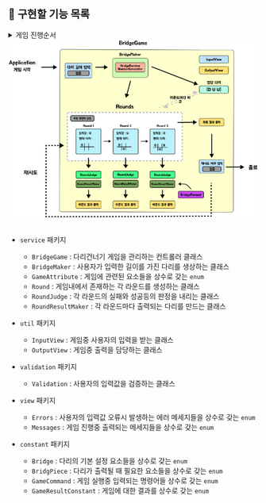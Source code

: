 ## 🎯 구현할 기능 목록

<details>
    <summary>게임 진행순서</summary>

1. 다리의 길이 입력
    - `InputView`: 다리의 길이를 입력받음
    - `BridgeMaker`: 입력받은 값의 길이를 갖는 다리 배열 생성
    - `OutView` : 안내 메세지 출력   


2. 다리를 건널때 까지 이동할 칸 입력 (위: U, 아래: D)
    - `InputView`: 이동할 칸의 명령어를 입력받음
    - `BridgeGame`: 입력한 다리길이만큼 갈때까지 진행
    - `OutView`
        - 다리를 이동할때 마다 현재 다리의 진행상태를 출력 
        - 안내 메세지 출력
  
 
3. 최종 게임 결과 출력
    - `OutView` : 다리 출력


4. 재시도 여부 결정 (재시도: R, 종료: Q)
    - `InputView`: 리플레이 여부를 입력받음
    - `OutView` : 안내 메세지 출력
    
    <br>    

    4-1.  종료
        - `OutView` : 실패메세지와 총 시도횟수 출력

    <br>    

    4.2. 재시도 : 2번부터 다시 시작

     
    
</details>

<div style="text-align: center;">
    <img src="./image/Architecture.png" alt="">
</div>

<br>

- `service` 패키지
    - `BridgeGame` : 다리건너기 게임을 관리하는 컨트롤러 클래스
    - `BridgeMaker` : 사용자가 입력한 길이를 가진 다리를 생상하는 클래스
    - `GameAttribute` : 게임에 관련된 요소들을 상수로 갖는 `enum`
    - `Round` : 게임내에서 존재하는 각 라운드를 생성하는 클래스
    - `RoundJudge` : 각 라운드의 실패와 성공등의 판정을 내리는 클래스
    - `RoundResultMaker` : 각 라운드마다 출력되는 다리를 만드는 클래스
    


- `util` 패키지
    - `InputView` : 게임중 사용자의 입력을 받는 클래스
    - `OutputView` : 게임중 출력을 담당하는 클래스


- `validation` 패키지
    - `Validation` : 사용자의 입력값을 검증하는 클래스
   

- `view` 패키지
    - `Errors` : 사용자의 입력값 오류시 발생하는 에러 메세지들을 상수로 갖는 `enum`
    - `Messages` : 게임 진행중 출력되는 메세지들을 상수로 갖는 `enum`


- `constant` 패키지
    - `Bridge` : 다리의 기본 설정 요소들을 상수로 갖는 `enum`  
    - `BridgPiece` : 다리가 출력될 때 필요한 요소들을 상수로 갖는 `enum`  
    - `GameCommand` : 게임 실행중 입력되는 명령어들 상수로 갖는 `enum`  
    - `GameResultConstant` : 게임에 대한 결과를 상수로 갖는 `enum`  


